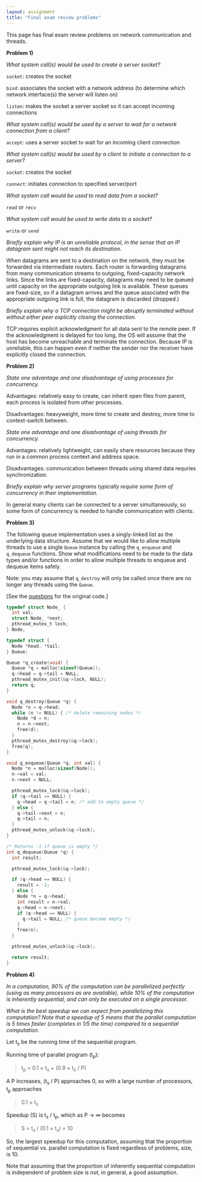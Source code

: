 ```yaml
---
layout: assignment
title: "Final exam review problems"
---
```


This page has final exam review problems on network communication and threads.

**Problem 1)**

*What system call(s) would be used to create a server socket?*

`socket`: creates the socket

`bind`: associates the socket with a network address (to determine which network interface(s) the server will listen on)

`listen`: makes the socket a server socket so it can accept incoming connections

*What system call(s) would be used by a server to wait for a network connection from a client?*

`accept`: uses a server socket to wait for an incoming client connection

*What system call(s) would be used by a client to initiate a connection to a server?*

`socket`: creates the socket

`connect`: initiates connection to specified server/port

*What system call would be used to read data from a socket?*

`read` or `recv`

*What system call would be used to write data to a socket?*

`write` or `send`

*Briefly explain why IP is an unreliable protocol, in the sense that an IP datagram sent might not reach its destination.*

When datagrams are sent to a destination on the network, they must be forwarded via intermediate routers.  Each router is forwarding datagrams from many communication streams to outgoing, fixed-capacity network links.  Since the links are fixed-capacity, datagrams may need to be queued until capacity on the appropriate outgoing link is available.  These queues are fixed-size, so if a datagram arrives and the queue associated with the appropriate outgoing link is full, the datagram is discarded (dropped.)

*Briefly explain why a TCP connection might be abruptly terminated without without either peer explicitly closing the connection.*

TCP requires explicit acknowledgment for all data sent to the remote peer.  If the acknowledgment is delayed for too long, the OS will assume that the host has become unreachable and terminate the connection.  Because IP is unreliable, this can happen even if neither the sender nor the receiver have explicitly closed the connection.

**Problem 2)**

*State one advantage and one disadvantage of using processes for concurrency.*

Advantages: relatively easy to create, can inherit open files from parent, each process is isolated from other processes.

Disadvantages: heavyweight, more time to create and destroy, more time to context-switch between.

*State one advantage and one disadvantage of using threads for concurrency.*

Advantages: relatively lightweight, can easily share resources because they run in a common process context and address space.

Disadvantages: communication between threads using shared data requries synchronization.

*Briefly explain why server programs typically require some form of
concurrency in their implementation.*

In general many clients can be connected to a server simultaneously, so some form of concurrency is needed to handle communication with clients.

**Problem 3)**

The following queue implementation uses a singly-linked list
as the underlying data structure.  Assume that we would like to
allow multiple threads to use a single `Queue` instance by
calling the `q_enqueue` and `q_dequeue` functions.  Show what
modifications need to be made to the data types and/or functions
in order to allow multiple threads to enqueue and dequeue items
safely.

Note: you may assume that `q_destroy` will only be called once
there are no longer any threads using the `Queue`.

\[See the [questions](final_review.html) for the original code.\]

```c
typedef struct Node_ {
  int val;
  struct Node_ *next;
  pthread_mutex_t lock;
} Node;

typedef struct {
  Node *head, *tail;
} Queue;

Queue *q_create(void) {
  Queue *q = malloc(sizeof(Queue));
  q->head = q->tail = NULL;
  pthread_mutex_init(&q->lock, NULL);
  return q;
}

void q_destroy(Queue *q) {
  Node *n = q->head;
  while (n != NULL) { /* delete remaining nodes */
    Node *d = n;
    n = n->next;
    free(d);
  }
  pthread_mutex_destroy(&q->lock);
  free(q);
}

void q_enqueue(Queue *q, int val) {
  Node *n = malloc(sizeof(Node));
  n->val = val;
  n->next = NULL;

  pthread_mutex_lock(&q->lock);
  if (q->tail == NULL) {
    q->head = q->tail = n; /* add to empty queue */
  } else {
    q->tail->next = n;
    q->tail = n;
  }
  pthread_mutex_unlock(&q->lock);
}

/* Returns -1 if queue is empty */
int q_dequeue(Queue *q) {
  int result;

  pthread_mutex_lock(&q->lock);

  if (q->head == NULL) {
    result = -1;
  } else {
    Node *n = q->head;
    int result = n->val;
    q->head = n->next;
    if (q->head == NULL) {
      q->tail = NULL; /* queue became empty */
    }
    free(n);
  }

  pthread_mutex_unlock(&q->lock);

  return result;
}
```

**Problem 4)**

<i>In a computation, 90% of the computation can be parallelized perfectly
(using as many processors as are available), while 10% of the computation
is inherently sequential, and can only be executed on a single processor.</i>

<i>What is the best speedup we can expect from parallelizing this computation?
Note that a speedup of 5 means that the parallel computation is 5 times
faster (completes in 1/5 the time) compared to a sequential computation.</i>

Let t<sub>s</sub> be the running time of the sequential program.

Running time of parallel program (t<sub>p</sub>):

> t<sub>p</sub> = 0.1 &times; t<sub>s</sub> + (0.9 &times; t<sub>s</sub> / P)

A P increases, (t<sub>s</sub> / P) approaches 0, so with a large number of processors,
t<sub>p</sub> approaches

> 0.1 &times; t<sub>s</sub>

Speedup (S) is t<sub>s</sub> / t<sub>p</sub>, which as P &rarr; ∞ becomes

> S = t<sub>s</sub> / (0.1 &times; t<sub>s</sub>) = 10

So, the largest speedup for this computation, assuming that the proportion of
sequential vs. parallel computation is fixed regardless of problems, size,
is 10.

Note that assuming that the proportion of inherently sequential computation
is independent of problem size is not, in general, a good assumption.
